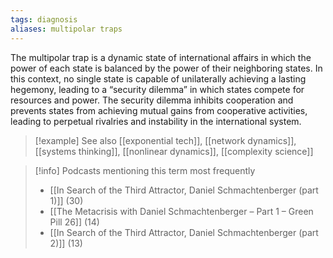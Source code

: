 ```yaml
---
tags: diagnosis
aliases: multipolar traps
---
```


The multipolar trap is a dynamic state of international affairs in which the power of each state is balanced by the power of their neighboring states. In this context, no single state is capable of unilaterally achieving a lasting hegemony, leading to a “security dilemma” in which states compete for resources and power. The security dilemma inhibits cooperation and prevents states from achieving mutual gains from cooperative activities, leading to perpetual rivalries and instability in the international system.

> [!example] See also
> [[exponential tech]], [[network dynamics]], [[systems thinking]], [[nonlinear dynamics]], [[complexity science]]

> [!info] Podcasts mentioning this term most frequently
> * [[In Search of the Third Attractor, Daniel Schmachtenberger (part 1)]] (30)
> * [[The Metacrisis with Daniel Schmachtenberger – Part 1 – Green Pill 26]] (14)
> * [[In Search of the Third Attractor, Daniel Schmachtenberger (part 2)]] (13)
